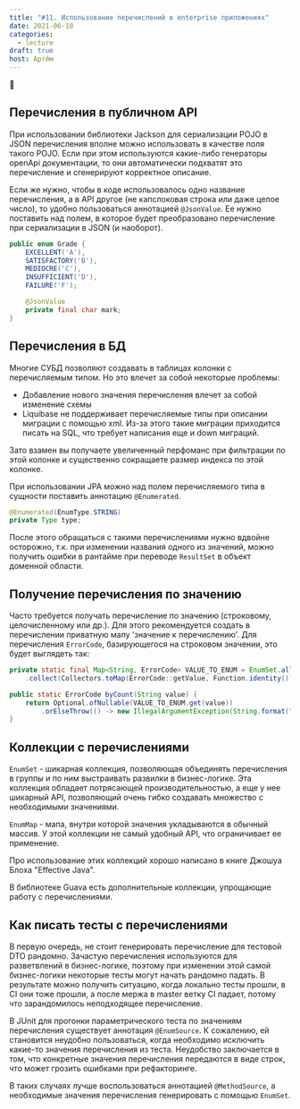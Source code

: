 ```yaml
---
title: "#11. Использование перечислений в enterprise приложениях"
date: 2021-06-10
categories: 
  - lecture
draft: true
host: Артём
---
```


:kangaroo: 
<!--more-->

## Перечисления в публичном API
При использовании библиотеки Jackson для сериализации POJO в JSON перечисления вполне можно использовать в качестве поля такого POJO.
Если при этом используются какие-либо генераторы openApi документации, то они автоматически подхватят это перечисление и сгенерируют корректное описание.

Если же нужно, чтобы в коде использовалось одно название перечисления, а в API другое (не капслоковая строка или даже целое число), то удобно пользоваться аннотацией `@JsonValue`. 
Ее нужно поставить над полем, в которое будет преобразовано перечисление при сериализации в JSON (и наоборот).
```java
public enum Grade {
    EXCELLENT('A'),
    SATISFACTORY('B'),
    MEDIOCRE('C'),
    INSUFFICIENT('D'),
    FAILURE('F');

    @JsonValue
    private final char mark;
}
```

## Перечисления в БД

Многие СУБД позволяют создавать в таблицах колонки с перечисляемым типом.
Но это влечет за собой некоторые проблемы:
- Добавление нового значения перечисления влечет за собой изменение схемы
- Liquibase не поддерживает перечисляемые типы при описании миграции с помощью xml. Из-за этого такие миграции приходится писать на SQL, что требует написания еще и down миграций.

Зато взамен вы получаете увеличенный перфоманс при фильтрации по этой колонке и существенно сокращаете размер индекса по этой колонке.

При использовании JPA можно над полем перечисляемого типа в сущности поставить аннотацию `@Enumerated`.
```java
@Enumerated(EnumType.STRING)
private Type type;
```
После этого обращаться с такими перечислениями нужно вдвойне осторожно, т.к. при изменении названия одного из значений, можно получить ошибки в рантайме при переводе `ResultSet` в объект доменной области.


## Получение перечисления по значению
Часто требуется получать перечисление по значению (строковому, целочисленному или др.). 
Для этого рекомендуется создать в перечислении приватную мапу 'значение к перечислению'.
Для перечисления `ErrorCode`, базирующегося на строковом значении, это будет выглядеть так:
```java
private static final Map<String, ErrorCode> VALUE_TO_ENUM = EnumSet.allOf(ErrorCode.class).stream()
    .collect(Collectors.toMap(ErrorCode::getValue, Function.identity()));

public static ErrorCode byCount(String value) {
    return Optional.ofNullable(VALUE_TO_ENUM.get(value))
        .orElseThrow(() -> new IllegalArgumentException(String.format("Have no code for value '%s'", value)));
}
```

## Коллекции с перечислениями
`EnumSet` - шикарная коллекция, позволяющая объединять перечисления в группы и по ним выстраивать развилки в бизнес-логике. 
Эта коллекция обладает потрясающей производительностью, а еще у нее шикарный API, позволяющий очень гибко создавать множество с необходимыми значениями.

`EnumMap` - мапа, внутри которой значения укладываются в обычный массив.
У этой коллекции не самый удобный API, что ограничивает ее применение.

Про использование этих коллекций хорошо написано в книге Джошуа Блоха "Effective Java".

В библиотеке Guava есть дополнительные коллекции, упрощающие работу с перечислениями.

## Как писать тесты с перечислениями
В первую очередь, не стоит генерировать перечисление для тестовой DTO рандомно.
Зачастую перечисления используются для разветвлений в бизнес-логике, поэтому при изменении этой самой бизнес-логики некоторые тесты могут начать рандомно падать. 
В результате можно получить ситуацию, когда локально тесты прошли, в CI они тоже прошли, а после мержа в master ветку CI падает, потому что зарандомилось неподходящее перечисление.

В JUnit для прогонки параметрического теста по значениям перечисления существует аннотация `@EnumSource`.
К сожалению, ей становится неудобно пользоваться, когда необходимо исключить какие-то значения перечисления из теста.
Неудобство заключается в том, что конкретные значения перечисления передаются в виде строк, что может грозить ошибками при рефакторинге.

В таких случаях лучше воспользоваться аннотацией `@MethodSource`, а необходимые значения перечисления генерировать с помощью `EnumSet`.